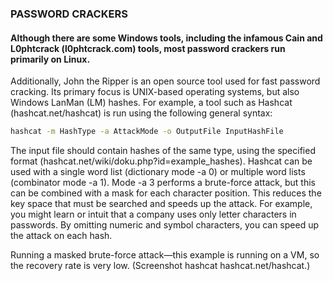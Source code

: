 ### PASSWORD CRACKERS

#### Although there are some Windows tools, including the infamous Cain and L0phtcrack (l0phtcrack.com) tools, most password crackers run primarily on Linux.
Additionally, John the Ripper is an open source tool used for fast password cracking. Its primary focus is UNIX-based operating systems, but also Windows LanMan (LM) hashes. For example, a tool such as Hashcat (hashcat.net/hashcat) is run using the following general syntax:
```sh
hashcat -m HashType -a AttackMode -o OutputFile InputHashFile
```

The input file should contain hashes of the same type, using the specified format (hashcat.net/wiki/doku.php?id=example_hashes). Hashcat can be used with a single word list (dictionary mode -a 0) or multiple word lists (combinator mode -a 1). Mode -a 3 performs a brute-force attack, but this can be combined with a mask for each character position. This reduces the key space that must be searched and speeds up the attack. For example, you might learn or intuit that a company uses only letter characters in passwords. By omitting numeric and symbol characters, you can speed up the attack on each hash.


Running a masked brute-force attack—this example is running on a VM, so the recovery rate is very low. (Screenshot hashcat hashcat.net/hashcat.)
```